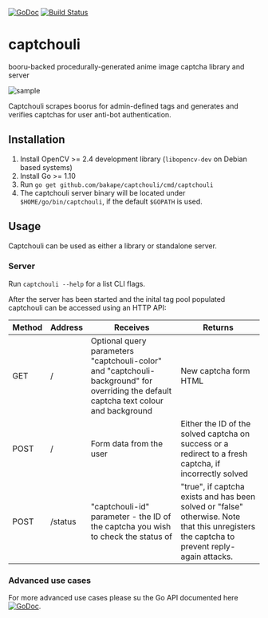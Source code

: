 [![GoDoc](https://godoc.org/github.com/bakape/captchouli?status.svg)](https://godoc.org/github.com/bakape/captchouli)
[![Build Status](https://travis-ci.org/bakape/captchouli.svg?branch=master)](https://travis-ci.org/bakape/captchouli)

# captchouli
booru-backed procedurally-generated anime image captcha library and server

![sample](https://github.com/bakape/captchouli/raw/master/assets/sample.png)

Captchouli scrapes boorus for admin-defined tags and generates and verifies captchas for user anti-bot authentication.

## Installation

1. Install OpenCV >= 2.4 development library (`libopencv-dev` on Debian based systems)
2. Install Go >= 1.10
3. Run `go get github.com/bakape/captchouli/cmd/captchouli`
4. The captchouli server binary will be located under `$HOME/go/bin/captchouli`, if the default `$GOPATH` is used.

## Usage

Captchouli can be used as either a library or standalone server.

### Server

Run `captchouli --help` for a list CLI flags.

After the server has been started and the inital tag pool populated captchouli can be accessed using an HTTP API:

| Method | Address | Receives                                                                                                                               | Returns                                                                                                                                    |
|--------|---------|----------------------------------------------------------------------------------------------------------------------------------------|--------------------------------------------------------------------------------------------------------------------------------------------|
| GET    | /       | Optional query parameters "captchouli-color" and "captchouli-background" for overriding the default captcha text colour and background | New captcha form HTML                                                                                                                      |
| POST   | /       | Form data from the user                                                                                                                | Either the ID of the solved captcha on success or a redirect to a fresh captcha, if incorrectly solved                                     |
| POST   | /status | "captchouli-id" parameter - the ID of the captcha you wish to check the status of                                                      | "true", if captcha exists and has been solved or "false" otherwise. Note that this unregisters the captcha to prevent reply-again attacks. |


### Advanced use cases

For more advanced use cases please su the Go API documented here [![GoDoc](https://godoc.org/github.com/bakape/captchouli?status.svg)](https://godoc.org/github.com/bakape/captchouli).

